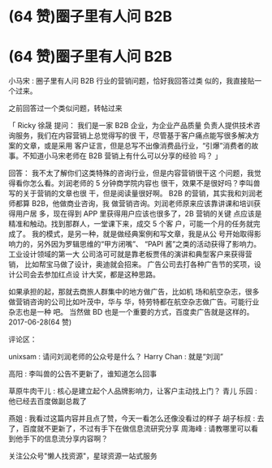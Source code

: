 # (64 赞)圈子里有人问 B2B

# (64 赞)圈子里有人问 B2B

小马宋 : 圈子里有人问 B2B 行业的营销问题，恰好我回答过类 似的，我直接贴一个过来。

之前回答过一个类似问题，转帖过来

「 Ricky 徐晟 提问： 我们是一家 B2B 企业，为企业产品质量 负责人提供技术咨询服务，我们在内容营销上总觉得写的很 干，尽管基于客户痛点能写很多解决方案的文章，或是采用 客户证言，但是总写不出像消费品行业，“引爆”消费者的故 事。不知道小马宋老师在 B2B 营销上有什么可以分享的经验 吗？ 」

回答： 我不太了解你们这类特殊的咨询行业，但是内容营销很干这 个问题，我觉得看你怎么看。刘润老师的 5 分钟商学院内容也 很干，效果不是很好吗？李叫兽写的关于营销的文章也很 干，但是阅读量很好啊。 B2B 的营销，其实我和刘润老师都算 B2B，他做商业咨询，我 做营销咨询。刘润老师原来应该靠讲课和培训获得用户居 多，现在得到 APP 里获得用户应该也很多了，2B 营销的关键 点应该是精准和触动。找到那群人，一堂课下来，成交 5 个客 户，可能一个月的任务就完成了。 我的模式，是另一种，就是做经典案例和写文章，我是从公 号开始取得影响力的，另外因为罗辑思维的“甲方闭嘴”、 “PAPI 酱”之类的活动获得了影响力。工业设计领域的第一大 公司洛可可就是靠老板贾伟的演讲和典型客户来获得营销， 比如帮宝马做了设计，奥迪就会招来。 广告公司去打各种广告节的奖项，设计公司会去参加红点设 计大奖，都是这种思路。

如果承担的起，那就去商旅人群集中的地方做广告，比如机 场和航空杂志，很多做营销咨询的公司比如叶茂中，华与 华，特劳特都在航空杂志做广告。可能行业杂志也是一种 吧。 当然做 BD 也是一个重要的方式，百度卖广告就是这样的。 2017-06-28(64 赞)

评论区：

unixsam : 请问刘润老师的公众号是什么？ Harry Chan : 就是“刘润”

高阳 : 李叫兽的公告不更新了，谁知道怎么回事

草原牛肉干儿 : 核心是建立起个人品牌影响力，让客户主动找上门？ 青儿 乐园 : 他已经去百度做副总裁了

燕姐 : 我看过这篇内容并且点了赞，今天一看怎么还像没看过的样子 胡子标叔 : 去了，百度就不更新了，不过有手下在做信息流研究分享 周海峰 : 请教哪里可以看到他手下的信息流分享内容啊？

关注公众号"懒人找资源"，星球资源一站式服务